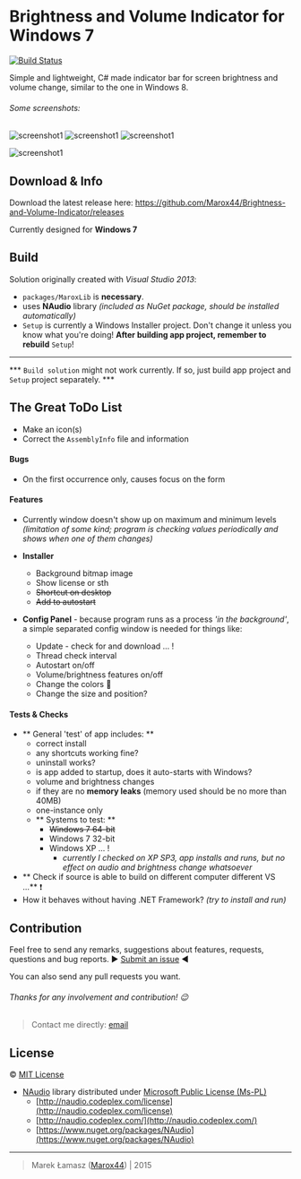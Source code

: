# Brightness and Volume Indicator for Windows 7

[![Build Status](https://travis-ci.org/Marox44/Brightness-and-Volume-Indicator.svg?branch=master)](https://travis-ci.org/Marox44/Brightness-and-Volume-Indicator)

Simple and lightweight, C# made indicator bar for screen brightness and volume change, similar to the one in Windows 8.

###### Some screenshots:

![screenshot1](http://i.imgur.com/vqde3Dj.png)
![screenshot1](http://i.imgur.com/NR3ITao.png)
![screenshot1](http://i.imgur.com/gtcY0a1.png)

![screenshot1](http://i.imgur.com/cQQNiPO.png)


## Download & Info

Download the latest release here: https://github.com/Marox44/Brightness-and-Volume-Indicator/releases

Currently designed for **Windows 7**


## Build

Solution originally created with *Visual Studio 2013*:

- `packages/MaroxLib` is **necessary**.
- uses **NAudio** library *(included as NuGet package, should be installed automatically)*
- `Setup` is currently a Windows Installer project. Don't change it unless you know what you're doing! **After building app project, remember to rebuild** `Setup`!

------

*** `Build solution` might not work currently. If so, just build app project and `Setup` project separately. ***


## The Great ToDo List

- Make an icon(s)
- Correct the `AssemblyInfo` file and information

#### Bugs
- On the first occurrence only, causes focus on the form

#### Features
- Currently window doesn't show up on maximum and minimum levels *(limitation of some kind; program is checking values periodically and shows when one of them changes)*

- **Installer**
	- Background bitmap image
	- Show license or sth
	- ~~Shortcut on desktop~~
	- ~~Add to autostart~~

- **Config Panel** - because program runs as a process *'in the background'*, a simple separated config window is needed for things like:
	- Update - check for and download ... !
	- Thread check interval
	- Autostart on/off
	- Volume/brightness features on/off
	- Change the colors :rainbow:
	- Change the size and position?


#### Tests & Checks
- ** General 'test' of app includes: **
	- correct install
	- any shortcuts working fine?
	- uninstall works?
	- is app added to startup, does it auto-starts with Windows?
	- volume and brightness changes
	- if they are no **memory leaks** (memory used should be no more than 40MB)
	- one-instance only
	- ** Systems to test: **
		- ~~Windows 7 64-bit~~
		- Windows 7 32-bit
		- Windows XP ... !
			- *currently I checked on XP SP3, app installs and runs, but no effect on audio and brightness change whatsoever*
- ** Check if source is able to build on different computer different VS ...** :exclamation:
- How it behaves without having .NET Framework? *(try to install and run)*


## Contribution

Feel free to send any remarks, suggestions about features, requests, questions and bug reports. ► [Submit an issue](https://github.com/Marox44/Brightness-and-Volume-Indicator/issues) ◄

You can also send any pull requests you want.

###### Thanks for any involvement and contribution! :wink:

> Contact me directly: [email](mailto:marek.lamasz@gmail.com)


## License

:copyright:
[MIT License](https://tldrlegal.com/license/mit-license)

- [NAudio](https://github.com/naudio/NAudio) library distributed under [Microsoft Public License (Ms-PL)](https://tldrlegal.com/license/microsoft-public-license-(ms-pl))
	- [http://naudio.codeplex.com/license](http://naudio.codeplex.com/license)
	- [http://naudio.codeplex.com/](http://naudio.codeplex.com/)
	- [https://www.nuget.org/packages/NAudio](https://www.nuget.org/packages/NAudio)


---

> Marek Łamasz ([Marox44](https://github.com/Marox44)) | 2015
